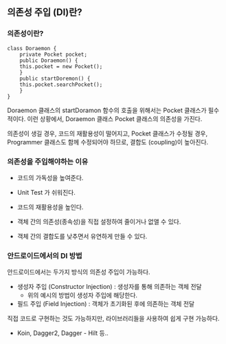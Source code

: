## 의존성 주입 (DI)란?

### 의존성이란?

```
class Doraemon { 
	private Pocket pocket; 
	public Doraemon() { 
	this.pocket = new Pocket(); 
	} 
	public startDoremon() { 
	this.pocket.searchPocket(); 
	} 
}
```

Doraemon 클래스의 startDoramon 함수의 호출을 위해서는 Pocket 클래스가 필수적이다. 이런 상황에서, Doraemon 클래스 Pocket 클래스의 의존성을 가진다.

의존성이 생길 경우, 코드의 재활용성이 떨어지고, Pocket 클래스가 수정될 경우, Programmer 클래스도 함께 수정되어야 하므로, 결합도 (coupling)이 높아진다.



### 의존성을 주입해야하는 이유

+ 코드의 가독성을 높여준다.

+ Unit Test 가 쉬워진다.

+ 코드의 재활용성을 높인다.

+ 객체 간의 의존성(종속성)을 직접 설정하여 줄이거나 없앨 수 있다.

+ 객체 간의 결합도를 낮추면서 유연하게 만들 수 있다.



### 안드로이드에서의 DI 방법

안드로이드에서는 두가지 방식의 의존성 주입이 가능하다.

- 생성자 주입 (Constructor Injection) : 생성자를 통해 의존하는 객체 전달
  - 위의 예시의 방법이 생성자 주입에 해당한다.
- 필드 주입 (Field Injection) : 객체가 초기화된 후에 의존하는 객체 전달

직접 코드로 구현하는 것도 가능하지만, 라이브러리들을 사용하여 쉽게 구현 가능하다.

+ Koin, Dagger2, Dagger - Hilt 등..


